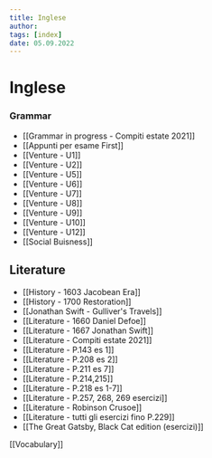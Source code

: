 ```yaml
---
title: Inglese
author:  
tags: [index]
date: 05.09.2022
---
```

# Inglese
### Grammar
- [[Grammar in progress - Compiti estate 2021]]
- [[Appunti per esame First]]
- [[Venture - U1]]
- [[Venture - U2]]
- [[Venture - U5]]
- [[Venture - U6]]
- [[Venture - U7]]
- [[Venture - U8]]
- [[Venture - U9]]
- [[Venture - U10]]
- [[Venture - U12]]
- [[Social Buisness]]

## Literature
- [[History - 1603 Jacobean Era]]
- [[History - 1700 Restoration]]
- [[Jonathan Swift - Gulliver's Travels]]
- [[Literature - 1660 Daniel Defoe]]
- [[Literature - 1667 Jonathan Swift]]
- [[Literature - Compiti estate 2021]]
- [[Literature - P.143 es 1]]
- [[Literature - P.208 es 2]]
- [[Literature - P.211 es 7]]
- [[Literature - P.214,215]]
- [[Literature - P.218 es 1-7]]
- [[Literature - P.257, 268, 269 esercizi]]
- [[Literature - Robinson Crusoe]]
- [[Literature - tutti gli esercizi fino P.229]]
- [[The Great Gatsby, Black Cat edition (esercizi)]]


[[Vocabulary]]
